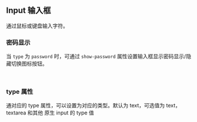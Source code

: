 <div class="demo-header">
<p class="overviewicon">
  <span class="wapi-form-span"/>
</p>

## Input 输入框

<nova-uxlink widget-name="Input"></nova-uxlink>

通过鼠标或键盘输入字符。

</div>

### 密码显示

当 `type` 为 `password` 时，可通过 `show-password` 属性设置输入框显示密码显示/隐藏切换图标按钮。

<nova-demo-view link="input/show-password"></nova-demo-view>

<br>

### type 属性

通对应的 type 属性，可以设置为对应的类型。默认为 text，可选值为 text，textarea 和其他 原生 input 的 type 值

<nova-demo-view link="input/type"></nova-demo-view>

<br>

